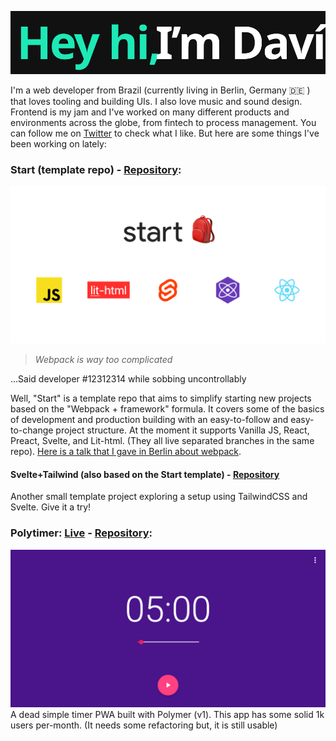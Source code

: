 ![Hey hi](https://raw.githubusercontent.com/davi-mbatista/davi-mbatista/c542aa963806c4be249b202c68eeaf76685643f9/images/heyhi.svg)

I'm a web developer from Brazil (currently living in Berlin, Germany 🇩🇪 ) that loves tooling and building UIs. I also love music and sound design. Frontend is my jam and I've worked on many different products and environments across the globe, from fintech to process management. You can follow me on [Twitter](https://twitter.com/davi_mbatista) to check what I like. But here are some things I've been working on lately:

### Start (template repo) - [Repository](https://github.com/davi-mbatista/start/):
![Start banner](https://raw.githubusercontent.com/davi-mbatista/davi-mbatista/master/images/start-banner.png)

> *Webpack is way too complicated*

...Said developer #12312314 while sobbing uncontrollably

Well, "Start" is a template repo that aims to simplify starting new projects based on the "Webpack + framework" formula. It covers
some of the basics of development and production building with an easy-to-follow and easy-to-change project structure. At the moment
it supports Vanilla JS, React, Preact, Svelte, and Lit-html. (They all live separated branches in the same repo). [Here is a talk that
I gave in Berlin about webpack](https://github.com/davi-mbatista/davi-mbatista/raw/master/misc/webpack-wants-to-be-your-friend.pdf).

#### Svelte+Tailwind (also based on the Start template) - [Repository](https://github.com/davi-mbatista/svelte-tailwind)
Another small template project exploring a setup using TailwindCSS and Svelte. Give it a try!


### Polytimer: [Live](https://polytimer.rocks) - [Repository](https://github.com/davi-mbatista/polytimer):
![Polytimer banner](https://raw.githubusercontent.com/davi-mbatista/davi-mbatista/master/images/polytimer-banner.png)
A dead simple timer PWA built with Polymer (v1). This app has some solid 1k users per-month.
(It needs some refactoring but, it is still usable)
